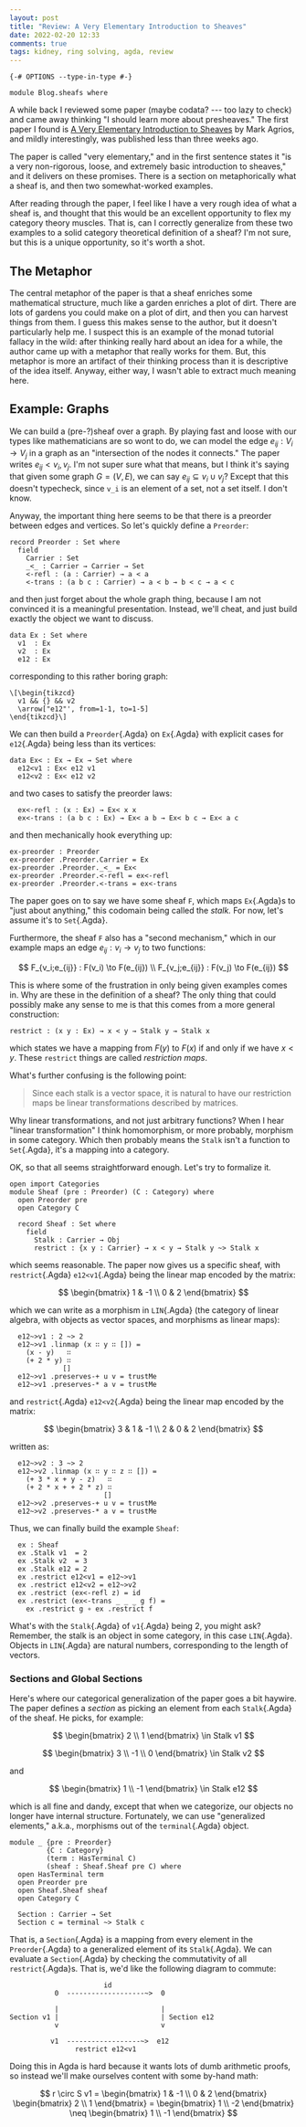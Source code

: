 ```yaml
---
layout: post
title: "Review: A Very Elementary Introduction to Sheaves"
date: 2022-02-20 12:33
comments: true
tags: kidney, ring solving, agda, review
---
```


```
{-# OPTIONS --type-in-type #-}

module Blog.sheafs where
```

A while back I reviewed some paper (maybe codata? --- too lazy to check) and
came away thinking "I should learn more about presheaves." The first paper I
found is [A Very Elementary Introduction to Sheaves][paper] by Mark Agrios, and
mildly interestingly, was published less than three weeks ago.

[paper]: https://arxiv.org/pdf/2202.01379.pdf

The paper is called "very elementary," and in the first sentence states it "is a
very non-rigorous, loose, and extremely basic introduction to sheaves," and it
delivers on these promises. There is a section on metaphorically what a sheaf
is, and then two somewhat-worked examples.

After reading through the paper, I feel like I have a very rough idea of what a
sheaf is, and thought that this would be an excellent opportunity to flex my
category theory muscles. That is, can I correctly generalize from these two
examples to a solid category theoretical definition of a sheaf? I'm not sure,
but this is a unique opportunity, so it's worth a shot.


## The Metaphor

The central metaphor of the paper is that a sheaf enriches some mathematical
structure, much like a garden enriches a plot of dirt. There are lots of gardens
you could make on a plot of dirt, and then you can harvest things from them. I
guess this makes sense to the author, but it doesn't particularly help me. I
suspect this is an example of the monad tutorial fallacy in the wild: after
thinking really hard about an idea for a while, the author came up with a
metaphor that really works for them. But, this metaphor is more an artifact of
their thinking process than it is descriptive of the idea itself. Anyway, either
way, I wasn't able to extract much meaning here.


## Example: Graphs

We can build a (pre-?)sheaf over a graph. By playing fast and loose with our
types like mathematicians are so wont to do, we can model the edge $e_{ij} : V_i
\to V_j$ in a graph as an "intersection of the nodes it connects." The paper
writes $e_{ij} < v_i, v_j$. I'm not super sure what that means, but I think it's
saying that given some graph $G = (V, E)$, we can say $e_{ij} \subseteq v_i \cup
v_j$? Except that this doesn't typecheck, since `v_i` is an element of a set,
not a set itself. I don't know.

Anyway, the important thing here seems to be that there is a preorder between
edges and vertices. So let's quickly define a `Preorder`:


```
record Preorder : Set where
  field
    Carrier : Set
    _<_ : Carrier → Carrier → Set
    <-refl : (a : Carrier) → a < a
    <-trans : (a b c : Carrier) → a < b → b < c → a < c
```

and then just forget about the whole graph thing, because I am not convinced it
is a meaningful presentation. Instead, we'll cheat, and just build exactly the
object we want to discuss.

```
data Ex : Set where
  v1  : Ex
  v2  : Ex
  e12 : Ex
```

corresponding to this rather boring graph:

~~~{.quiver}
\[\begin{tikzcd}
  v1 && {} && v2
  \arrow["e12"', from=1-1, to=1-5]
\end{tikzcd}\]
~~~

We can then build a `Preorder`{.Agda} on `Ex`{.Agda} with explicit cases for
`e12`{.Agda} being less than its vertices:

```
data Ex< : Ex → Ex → Set where
  e12<v1 : Ex< e12 v1
  e12<v2 : Ex< e12 v2
```

and two cases to satisfy the preorder laws:

```
  ex<-refl : (x : Ex) → Ex< x x
  ex<-trans : (a b c : Ex) → Ex< a b → Ex< b c → Ex< a c
```

and then mechanically hook everything up:

```
ex-preorder : Preorder
ex-preorder .Preorder.Carrier = Ex
ex-preorder .Preorder._<_ = Ex<
ex-preorder .Preorder.<-refl = ex<-refl
ex-preorder .Preorder.<-trans = ex<-trans
```


The paper goes on to say we have some sheaf `F`, which maps `Ex`{.Agda}s to
"just about anything," this codomain being called the *stalk.* For now, let's
assume it's to `Set`{.Agda}.

Furthermore, the sheaf `F` also has a "second mechanism," which in our example
maps an edge $e_{ij} : v_i \to v_j$ to two functions:

$$
F_{v_i;e_{ij}} : F(v_i) \to F(e_{ij}) \\
F_{v_j;e_{ij}} : F(v_j) \to F(e_{ij})
$$

This is where some of the frustration in only being given examples comes in. Why
are these in the definition of a sheaf? The only thing that could possibly make
any sense to me is that this comes from a more general construction:

```text
restrict : (x y : Ex) → x < y → Stalk y → Stalk x
```

which states we have a mapping from $F(y)$ to $F(x)$ if and only if we have
$x < y$. These `restrict` things are called *restriction maps*.

What's further confusing is the following point:

> Since each stalk is a vector space, it is natural to have our restriction maps
> be linear transformations described by matrices.

Why linear transformations, and not just arbitrary functions? When I hear
"linear transformation" I think homomorphism, or more probably, morphism in some
category. Which then probably means the `Stalk` isn't a function to
`Set`{.Agda}, it's a mapping into a category.

OK, so that all seems straightforward enough. Let's try to formalize it.

```
open import Categories
module Sheaf (pre : Preorder) (C : Category) where
  open Preorder pre
  open Category C

  record Sheaf : Set where
    field
      Stalk : Carrier → Obj
      restrict : {x y : Carrier} → x < y → Stalk y ~> Stalk x
```

which seems reasonable. The paper now gives us a specific sheaf, with
`restrict`{.Agda} `e12<v1`{.Agda} being the linear map encoded by the matrix:

$$
\begin{bmatrix}
1 & -1 \\
0 & 2
\end{bmatrix}
$$

which we can write as a morphism in `LIN`{.Agda} (the category of linear
algebra, with objects as vector spaces, and morphisms as linear maps):

<!--
```
module _ where
  open import Category.LIN
  open Category LIN
  open Sheaf ex-preorder LIN
  open Sheaf.Sheaf
  open LinMap
  open import Data.Vec hiding (restrict)
  open import Data.Integer

  import Relation.Binary.PropositionalEquality as Eq
  open Eq using (_≡_)
  postulate
    trustMe : ∀ {A : Set} {a b : A} → a ≡ b
```
-->

```
  e12~>v1 : 2 ~> 2
  e12~>v1 .linmap (x ∷ y ∷ []) =
    (x - y)   ∷
    (+ 2 * y) ∷
             []
  e12~>v1 .preserves-+ u v = trustMe
  e12~>v1 .preserves-* a v = trustMe
```

and `restrict`{.Agda} `e12<v2`{.Agda} being the linear map encoded by the
matrix:

$$
\begin{bmatrix}
3 & 1 & -1 \\
2 & 0 & 2
\end{bmatrix}
$$

written as:

```
  e12~>v2 : 3 ~> 2
  e12~>v2 .linmap (x ∷ y ∷ z ∷ []) =
    (+ 3 * x + y - z)   ∷
    (+ 2 * x + + 2 * z) ∷
                       []
  e12~>v2 .preserves-+ u v = trustMe
  e12~>v2 .preserves-* a v = trustMe
```

Thus, we can finally build the example `Sheaf`:

```
  ex : Sheaf
  ex .Stalk v1  = 2
  ex .Stalk v2  = 3
  ex .Stalk e12 = 2
  ex .restrict e12<v1 = e12~>v1
  ex .restrict e12<v2 = e12~>v2
  ex .restrict (ex<-refl z) = id
  ex .restrict (ex<-trans _ _ _ g f) =
    ex .restrict g ∘ ex .restrict f
```

What's with the `Stalk`{.Agda} of `v1`{.Agda} being 2, you might ask? Remember,
the stalk is an object in some category, in this case `LIN`{.Agda}. Objects in
`LIN`{.Agda} are natural numbers, corresponding to the length of vectors.


### Sections and Global Sections

Here's where our categorical generalization of the paper goes a bit haywire. The
paper defines a *section* as picking an element from each `Stalk`{.Agda} of the
sheaf. He picks, for example:

$$
\begin{bmatrix}
2 \\ 1
\end{bmatrix}
\in Stalk v1
$$

$$
\begin{bmatrix}
3 \\ -1 \\ 0
\end{bmatrix}
\in Stalk v2
$$

and

$$
\begin{bmatrix}
1 \\ -1
\end{bmatrix}
\in Stalk e12
$$

which is all fine and dandy, except that when we categorize, our objects no
longer have internal structure. Fortunately, we can use "generalized elements,"
a.k.a., morphisms out of the `terminal`{.Agda} object.

```
module _ {pre : Preorder}
         {C : Category}
         (term : HasTerminal C)
         (sheaf : Sheaf.Sheaf pre C) where
  open HasTerminal term
  open Preorder pre
  open Sheaf.Sheaf sheaf
  open Category C

  Section : Carrier → Set
  Section c = terminal ~> Stalk c
```

That is, a `Section`{.Agda} is a mapping from every element in the
`Preorder`{.Agda} to a generalized element of its `Stalk`{.Agda}. We can
evaluate a `Section`{.Agda} by checking the commutativity of all
`restrict`{.Agda}s. That is, we'd like the following diagram to commute:

```do-a-quiver
                       id
           0  -------------------~>  0

           |                         |
Section v1 |                         | Section e12
           v                         v

          v1  ------------------~>  e12
                restrict e12<v1
```

Doing this in Agda is hard because it wants lots of dumb arithmetic proofs, so
instead we'll make ourselves content with some by-hand math:

$$
r \circ S v1
=  \begin{bmatrix}
      1 & -1 \\
      0 & 2
    \end{bmatrix}
    \begin{bmatrix}
      2 \\ 1
    \end{bmatrix}
=  \begin{bmatrix}
      1 \\
      -2
    \end{bmatrix}
\neq
    \begin{bmatrix}
    1 \\ -1
    \end{bmatrix}
$$

